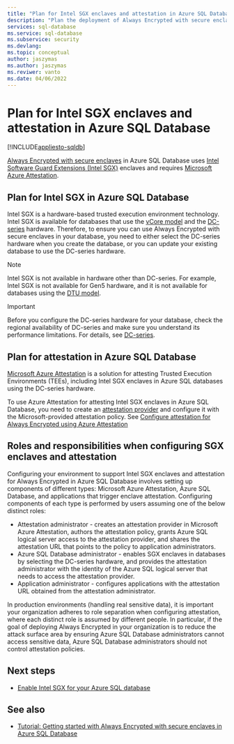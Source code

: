 ```yaml
---
title: "Plan for Intel SGX enclaves and attestation in Azure SQL Database"
description: "Plan the deployment of Always Encrypted with secure enclaves in Azure SQL Database."
services: sql-database
ms.service: sql-database
ms.subservice: security
ms.devlang: 
ms.topic: conceptual
author: jaszymas
ms.author: jaszymas
ms.reviwer: vanto
ms.date: 04/06/2022
---
```


# Plan for Intel SGX enclaves and attestation in Azure SQL Database

[!INCLUDE[appliesto-sqldb](../includes/appliesto-sqldb.md)]

[Always Encrypted with secure enclaves](/sql/relational-databases/security/encryption/always-encrypted-enclaves) in Azure SQL Database uses [Intel Software Guard Extensions (Intel SGX)](https://itpeernetwork.intel.com/microsoft-azure-confidential-computing/) enclaves and requires [Microsoft Azure Attestation](/sql/relational-databases/security/encryption/always-encrypted-enclaves#secure-enclave-attestation).

## Plan for Intel SGX in Azure SQL Database

Intel SGX is a hardware-based trusted execution environment technology. Intel SGX is available for databases that use the [vCore model](service-tiers-sql-database-vcore.md) and the [DC-series](service-tiers-sql-database-vcore.md?#dc-series) hardware. Therefore, to ensure you can use Always Encrypted with secure enclaves in your database, you need to either select the DC-series hardware when you create the database, or you can update your existing database to use the DC-series hardware.

> [!NOTE]
> Intel SGX is not available in hardware other than DC-series. For example, Intel SGX is not available for Gen5 hardware, and it is not available for databases using the [DTU model](service-tiers-dtu.md).

> [!IMPORTANT]
> Before you configure the DC-series hardware for your database, check the regional availability of DC-series and make sure you understand its performance limitations. For details, see [DC-series](service-tiers-sql-database-vcore.md#dc-series).

## Plan for attestation in Azure SQL Database

[Microsoft Azure Attestation](../../attestation/overview.md) is a solution for attesting Trusted Execution Environments (TEEs), including Intel SGX enclaves in Azure SQL databases using the DC-series hardware.

To use Azure Attestation for attesting Intel SGX enclaves in Azure SQL Database, you need to create an [attestation provider](../../attestation/basic-concepts.md#attestation-provider) and configure it with the Microsoft-provided attestation policy. See [Configure attestation for Always Encrypted using Azure Attestation](always-encrypted-enclaves-configure-attestation.md)

## Roles and responsibilities when configuring SGX enclaves and attestation

Configuring your environment to support Intel SGX enclaves and attestation for Always Encrypted in Azure SQL Database involves setting up components of different types: Microsoft Azure Attestation, Azure SQL Database, and applications that trigger enclave attestation. Configuring components of each type is performed by users assuming one of the below distinct roles:

- Attestation administrator - creates an attestation provider in Microsoft Azure Attestation, authors the attestation policy, grants Azure SQL logical server access to the attestation provider, and shares the attestation URL that points to the policy to application administrators.
- Azure SQL Database administrator - enables SGX enclaves in databases by selecting the DC-series hardware, and provides the attestation administrator with the identity of the Azure SQL logical server that needs to access the attestation provider.
- Application administrator - configures applications with the attestation URL obtained from the attestation administrator.

In production environments (handling real sensitive data), it is important your organization adheres to role separation when configuring attestation, where each distinct role is assumed by different people. In particular, if the goal of deploying Always Encrypted in your organization is to reduce the attack surface area by ensuring Azure SQL Database administrators cannot access sensitive data, Azure SQL Database administrators should not control attestation policies.

## Next steps

- [Enable Intel SGX for your Azure SQL database](always-encrypted-enclaves-enable-sgx.md)

## See also

- [Tutorial: Getting started with Always Encrypted with secure enclaves in Azure SQL Database](always-encrypted-enclaves-getting-started.md)
